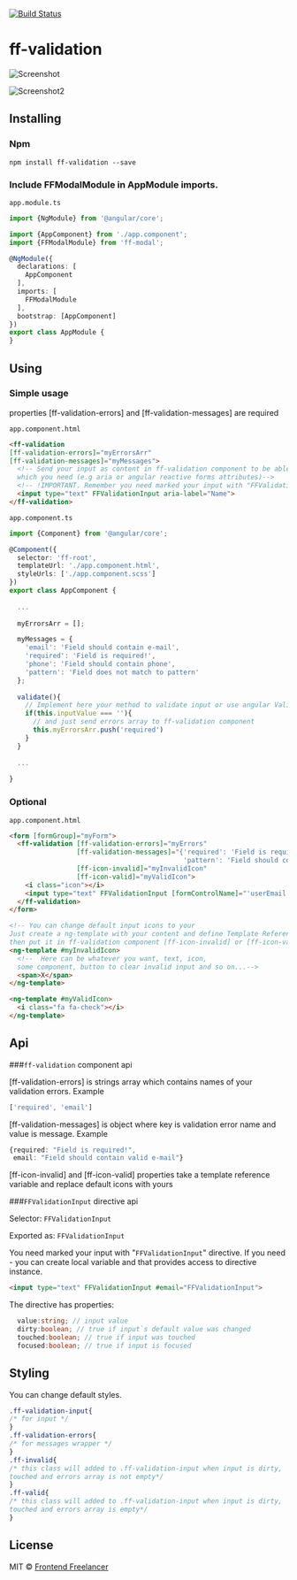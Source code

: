 [![Build Status](https://travis-ci.org/frontendfreelancerdk/ff-validation.svg?branch=master)](https://travis-ci.org/frontendfreelancerdk/ff-validation)

# ff-validation
![Screenshot](https://github.com/frontendfreelancerdk/ff-validation/blob/master/projects/ff-validation/screenshot.png?raw=true)

![Screenshot2](https://github.com/frontendfreelancerdk/ff-validation/blob/master/projects/ff-validation/screenshot(1).png?raw=true)
## Installing 

### Npm 
```
npm install ff-validation --save
```

### Include FFModalModule in AppModule imports.
`app.module.ts`
```typescript
import {NgModule} from '@angular/core';

import {AppComponent} from './app.component';
import {FFModalModule} from 'ff-modal';

@NgModule({
  declarations: [
    AppComponent
  ],
  imports: [
    FFModalModule
  ],
  bootstrap: [AppComponent]
})
export class AppModule {
}
```

## Using

### Simple usage

properties [ff-validation-errors] and [ff-validation-messages] are required

`app.component.html`

```html
<ff-validation 
[ff-validation-errors]="myErrorsArr"
[ff-validation-messages]="myMessages">
  <!-- Send your input as content in ff-validation component to be able to add all attributes
  which you need (e.g aria or angular reactive forms attributes)-->
  <!-- !IMPORTANT. Remember you need marked your input with "FFValidationInput" directive -->
  <input type="text" FFValidationInput aria-label="Name">
</ff-validation>
```

`app.component.ts`

```typescript
import {Component} from '@angular/core';

@Component({
  selector: 'ff-root',
  templateUrl: './app.component.html',
  styleUrls: ['./app.component.scss']
})
export class AppComponent {
  
  ...
  
  myErrorsArr = [];

  myMessages = {
    'email': 'Field should contain e-mail',
    'required': 'Field is required!',
    'phone': 'Field should contain phone',
    'pattern': 'Field does not match to pattern'
  };
  
  validate(){
    // Implement here your method to validate input or use angular Validator with ReactiveForms
    if(this.inputValue === ''){
      // and just send errors array to ff-validation component
      this.myErrorsArr.push('required')
    }
  }
  
  ...
  
}
```

### Optional 

`app.component.html`

```html
<form [formGroup]="myForm">
  <ff-validation [ff-validation-errors]="myErrors"
                 [ff-validation-messages]="{'required': 'Field is required!',
                                            'pattern': 'Field should contain e-mail'}"
                 [ff-icon-invalid]="myInvalidIcon"
                 [ff-icon-valid]="myValidIcon">
    <i class="icon"></i>
    <input type="text" FFValidationInput [formControlName]="'userEmail'" #email="FFValidationInput">
  </ff-validation>
</form>

<!-- You can change default input icons to your 
Just create a ng-template with your content and define Template Reference Variables (#var)
then put it in ff-validation component [ff-icon-invalid] or [ff-icon-valid] -->
<ng-template #myInvalidIcon>
  <!--  Here can be whatever you want, text, icon,
  some component, button to clear invalid input and so on...-->
  <span>X</span>
</ng-template>

<ng-template #myValidIcon>
  <i class="fa fa-check"></i>
</ng-template>
```

## Api
###`ff-validation` component api

[ff-validation-errors] is strings array which contains names of your validation errors. 
Example 
```typescript
['required', 'email']
```

[ff-validation-messages] is object where key is validation error name and value is message.
Example 
```typescript
{required: "Field is required!",
 email: "Field should contain valid e-mail"}
```

[ff-icon-invalid] and [ff-icon-valid] properties take a template reference variable and replace default icons with yours

###`FFValidationInput` directive api

Selector: `FFValidationInput`

Exported as: `FFValidationInput`

You need marked your input with "`FFValidationInput`" directive. If you need - you can create local variable and that provides access to directive instance.
```html
<input type="text" FFValidationInput #email="FFValidationInput">
```
The directive has properties: 
```typescript
  value:string; // input value
  dirty:boolean; // true if input`s default value was changed
  touched:boolean; // true if input was touched
  focused:boolean; // true if input is focused
```

## Styling
You can change default styles.
```css
.ff-validation-input{
/* for input */
}
.ff-validation-errors{
/* for messages wrapper */
}
.ff-invalid{
/* this class will added to .ff-validation-input when input is dirty,
touched and errors array is not empty*/
}
.ff-valid{
/* this class will added to .ff-validation-input when input is dirty,
touched and errors array is empty*/
}

```

## License

MIT © [Frontend Freelancer](mailto:developer@frontend-freelancer.com)
